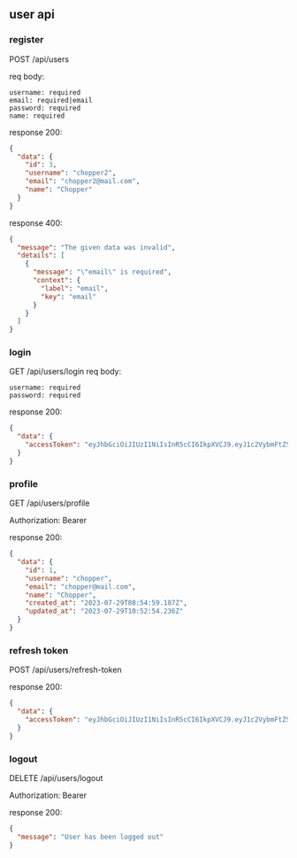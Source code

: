 ## user api

### register
POST /api/users

req body:
```
username: required
email: required|email
password: required
name: required
```

response 200:
```json
{
  "data": {
    "id": 3,
    "username": "chopper2",
    "email": "chopper2@mail.com",
    "name": "Chopper"
  }
}
```

response 400:
```json
{
  "message": "The given data was invalid",
  "details": [
    {
      "message": "\"email\" is required",
      "context": {
        "label": "email",
        "key": "email"
      }
    }
  ]
}
```

### login
GET /api/users/login
req body:
```
username: required
password: required
```

response 200:
```json
{
  "data": {
    "accessToken": "eyJhbGciOiJIUzI1NiIsInR5cCI6IkpXVCJ9.eyJ1c2VybmFtZSI6ImNob3BwZXIiLCJuYW1lIjoiQ2hvcHBlciIsImVtYWlsIjoiY2hvcHBlckBtYWlsLmNvbSIsImlhdCI6MTY5MDYyNzgzNywiZXhwIjoxNjkwNzE0MjM3fQ.0ajwtu54ugf_ahFTl1gdbop9Jtmxn5EZmJUy3dD2dCk"
  }
}
```

### profile
GET /api/users/profile

Authorization: Bearer

response 200:
```json
{
  "data": {
    "id": 1,
    "username": "chopper",
    "email": "chopper@mail.com",
    "name": "Chopper",
    "created_at": "2023-07-29T08:54:59.187Z",
    "updated_at": "2023-07-29T10:52:54.236Z"
  }
}
```

### refresh token
POST /api/users/refresh-token

response 200:
```json
{
  "data": {
    "accessToken": "eyJhbGciOiJIUzI1NiIsInR5cCI6IkpXVCJ9.eyJ1c2VybmFtZSI6ImNob3BwZXIiLCJuYW1lIjoiQ2hvcHBlciIsImVtYWlsIjoiY2hvcHBlckBtYWlsLmNvbSIsImlhdCI6MTY5MDYzODcyNywiZXhwIjoxNjkwNjM4NzQ3fQ.qXhuoB5DeZgpkt39LYh5lcTRtaV80bWKwi0sGrSi-U8"
  }
}
```

### logout
DELETE /api/users/logout

Authorization: Bearer

response 200:
```json
{
  "message": "User has been logged out"
}
```